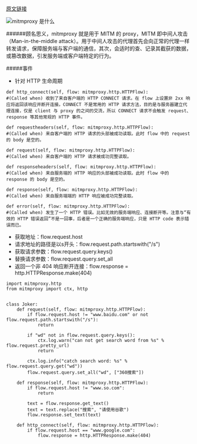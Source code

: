 [原文链接](https://www.cnblogs.com/grandlulu/p/9525417.html)

![mitmproxy 是什么](https://img2018.cnblogs.com/blog/1420378/201809/1420378-20180926173817431-1438106427.png)

######顾名思义，mitmproxy 就是用于 MITM 的 proxy，MITM 即中间人攻击（Man-in-the-middle attack）。用于中间人攻击的代理首先会向正常的代理一样转发请求，保障服务端与客户端的通信，其次，会适时的查、记录其截获的数据，或篡改数据，引发服务端或客户端特定的行为。

#####事件
- 针对 HTTP 生命周期
```
def http_connect(self, flow: mitmproxy.http.HTTPFlow):
#(Called when) 收到了来自客户端的 HTTP CONNECT 请求。在 flow 上设置非 2xx 响应将返回该响应并断开连接。CONNECT 不是常用的 HTTP 请求方法，目的是与服务器建立代理连接，仅是 client 与 proxy 的之间的交流，所以 CONNECT 请求不会触发 request、response 等其他常规的 HTTP 事件。
```

```
def requestheaders(self, flow: mitmproxy.http.HTTPFlow):
#(Called when) 来自客户端的 HTTP 请求的头部被成功读取。此时 flow 中的 request 的 body 是空的。
```

```
def request(self, flow: mitmproxy.http.HTTPFlow):
#(Called when) 来自客户端的 HTTP 请求被成功完整读取。
```

```
def responseheaders(self, flow: mitmproxy.http.HTTPFlow):
#(Called when) 来自服务端的 HTTP 响应的头部被成功读取。此时 flow 中的 response 的 body 是空的。
```

```
def response(self, flow: mitmproxy.http.HTTPFlow):
#(Called when) 来自服务端端的 HTTP 响应被成功完整读取。
```

```
def error(self, flow: mitmproxy.http.HTTPFlow):
#(Called when) 发生了一个 HTTP 错误。比如无效的服务端响应、连接断开等。注意与“有效的 HTTP 错误返回”不是一回事，后者是一个正确的服务端响应，只是 HTTP code 表示错误而已。
```

- 获取地址：flow.request.host
- 请求地址的路径是以s开头：flow.request.path.startswith("/s")
- 获取请求参数：flow.request.query.keys()
- 替换请求参数：flow.request.query.set_all
- 返回一个非 404 响应断开连接：flow.response = http.HTTPResponse.make(404)

```
import mitmproxy.http
from mitmproxy import ctx, http


class Joker:
    def request(self, flow: mitmproxy.http.HTTPFlow):
        if flow.request.host != "www.baidu.com" or not flow.request.path.startswith("/s"):
            return

        if "wd" not in flow.request.query.keys():
            ctx.log.warn("can not get search word from %s" % flow.request.pretty_url)
            return

        ctx.log.info("catch search word: %s" % flow.request.query.get("wd"))
        flow.request.query.set_all("wd", ["360搜索"])

    def response(self, flow: mitmproxy.http.HTTPFlow):
        if flow.request.host != "www.so.com":
            return

        text = flow.response.get_text()
        text = text.replace("搜索", "请使用谷歌")
        flow.response.set_text(text)

    def http_connect(self, flow: mitmproxy.http.HTTPFlow):
        if flow.request.host == "www.google.com":
            flow.response = http.HTTPResponse.make(404)
```